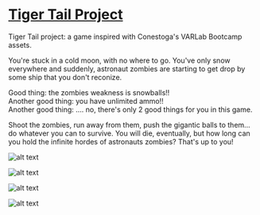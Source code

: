 # [Tiger Tail Project](https://play.unity.com/mg/other/pizzaeater)
Tiger Tail project: a game inspired with Conestoga's VARLab Bootcamp assets.

You're stuck in a cold moon, with no where to go. You've only snow everywhere and suddenly, astronaut zombies are starting to get drop by some ship that you don't reconize.

Good thing: the zombies weakness is snowballs!!\
Another good thing: you have unlimited ammo!!\
Another good thing: .... no, there's only 2 good things for you in this game.

Shoot the zombies, run away from them, push the gigantic balls to them... do whatever you can to survive. You will die, eventually, but how long can you hold the infinite hordes of astronauts zombies? That's up to you! 

![alt text](https://i.ibb.co/FW47Vtc/tiger1.png)

![alt text](https://i.ibb.co/yS5CwDS/tiger2.png)

![alt text](https://i.ibb.co/QkKchNy/tiger3.png)

![alt text](https://i.ibb.co/k8CST2J/tiger4.png)

